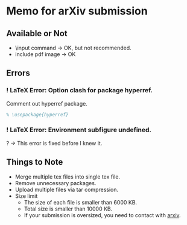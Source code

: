 # Memo for arXiv submission
## Available or Not
- \input command -> OK, but not recommended.
- include pdf image -> OK

## Errors
### ! LaTeX Error: Option clash for package hyperref.
Comment out hyperref package.
```tex
% \usepackage{hyperref}
```

### ! LaTeX Error: Environment subfigure undefined.
? -> This error is fixed before I knew it.

## Things to Note
- Merge multiple tex files into single tex file.
- Remove unnecessary packages.
- Upload multiple files via tar compression.
- Size limit
	- The size of each file is smaller than 6000 KB.
	- Total size is smaller than 10000 KB.
	- If your submission is oversized, you need to contact with [arxiv](https://arxiv.org/help/sizes).
